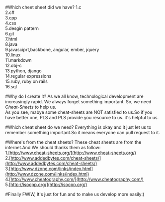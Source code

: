 #Which cheet sheet did we have?
1.c       
2.c#          
3.cpp           
4.css          
5.desgin pattern         
6.git          
7.html           
8.java           
9.javasciprt,backbone, angular, ember, jquery          
10.linux            
11.markdown            
12.obj-c            
13.python, django            
14.regular expressions            
15.ruby, ruby on rails           
16.sql            

#Why do I create it?
As we all know, technological development are increasingly rapid. We always forget something important. So, 
we need *Cheat-Sheets* to help us.            
As you see, mabye some cheat-sheets are NOT satisfied to us.So if you have better one, PLS and PLS provide you resource to us. it's helpful to us.

#Which cheat sheet do we need?
Everything is okay and it just let us to remember something important.So it means everyone can pull request to it.

#Where's from the cheat sheets?
These cheat sheets are from the internet.And We should thanks them as follow:        
1.[http://www.cheat-sheets.org/](http://www.cheat-sheets.org/)     
2.[http://www.addedbytes.com/cheat-sheets/](http://www.addedbytes.com/cheat-sheets/)    
3.[http://www.dzone.com/links/index.html](http://www.dzone.com/links/index.html)          
4.[http://www.cheatography.com/](http://www.cheatography.com/)     
5.[http://isocpp.org/](http://isocpp.org/)

#Finally
FWIW, It's just for fun and to make us develop more easily:)
